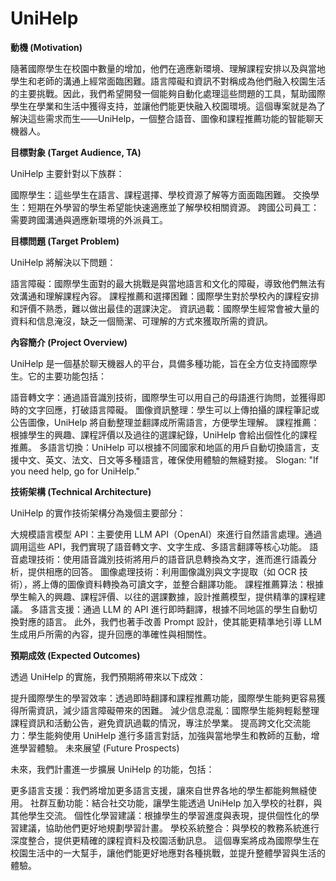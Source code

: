 # **UniHelp**

**動機 (Motivation)**

隨著國際學生在校園中數量的增加，他們在適應新環境、理解課程安排以及與當地學生和老師的溝通上經常面臨困難。語言障礙和資訊不對稱成為他們融入校園生活的主要挑戰。因此，我們希望開發一個能夠自動化處理這些問題的工具，幫助國際學生在學業和生活中獲得支持，並讓他們能更快融入校園環境。這個專案就是為了解決這些需求而生——UniHelp，一個整合語音、圖像和課程推薦功能的智能聊天機器人。

**目標對象 (Target Audience, TA)**

UniHelp 主要針對以下族群：

國際學生：這些學生在語言、課程選擇、學校資源了解等方面面臨困難。
交換學生：短期在外學習的學生希望能快速適應並了解學校相關資源。
跨國公司員工：需要跨國溝通與適應新環境的外派員工。

**目標問題 (Target Problem)**

UniHelp 將解決以下問題：

語言障礙：國際學生面對的最大挑戰是與當地語言和文化的障礙，導致他們無法有效溝通和理解課程內容。
課程推薦和選擇困難：國際學生對於學校內的課程安排和評價不熟悉，難以做出最佳的選課決定。
資訊過載：國際學生經常會被大量的資料和信息淹沒，缺乏一個簡潔、可理解的方式來獲取所需的資訊。

**內容簡介 (Project Overview)**

UniHelp 是一個基於聊天機器人的平台，具備多種功能，旨在全方位支持國際學生。它的主要功能包括：

語音轉文字：通過語音識別技術，國際學生可以用自己的母語進行詢問，並獲得即時的文字回應，打破語言障礙。
圖像資訊整理：學生可以上傳拍攝的課程筆記或公告圖像，UniHelp 將自動整理並翻譯成所需語言，方便學生理解。
課程推薦：根據學生的興趣、課程評價以及過往的選課紀錄，UniHelp 會給出個性化的課程推薦。
多語言切換：UniHelp 可以根據不同國家和地區的用戶自動切換語言，支援中文、英文、法文、日文等多種語言，確保使用體驗的無縫對接。
Slogan: "If you need help, go for UniHelp."

**技術架構 (Technical Architecture)**

UniHelp 的實作技術架構分為幾個主要部分：

大規模語言模型 API：主要使用 LLM API（OpenAI）來進行自然語言處理。通過調用這些 API，我們實現了語音轉文字、文字生成、多語言翻譯等核心功能。
語音處理技術：使用語音識別技術將用戶的語音訊息轉換為文字，進而進行語義分析，提供相應的回答。
圖像處理技術：利用圖像識別與文字提取（如 OCR 技術），將上傳的圖像資料轉換為可讀文字，並整合翻譯功能。
課程推薦算法：根據學生輸入的興趣、課程評價、以往的選課數據，設計推薦模型，提供精準的課程建議。
多語言支援：通過 LLM 的 API 進行即時翻譯，根據不同地區的學生自動切換對應的語言。
此外，我們也著手改善 Prompt 設計，使其能更精準地引導 LLM 生成用戶所需的內容，提升回應的準確性與相關性。

**預期成效 (Expected Outcomes)**

透過 UniHelp 的實施，我們預期將帶來以下成效：

提升國際學生的學習效率：透過即時翻譯和課程推薦功能，國際學生能夠更容易獲得所需資訊，減少語言障礙帶來的困難。
減少信息混亂：國際學生能夠輕鬆整理課程資訊和活動公告，避免資訊過載的情況，專注於學業。
提高跨文化交流能力：學生能夠使用 UniHelp 進行多語言對話，加強與當地學生和教師的互動，增進學習體驗。
未來展望 (Future Prospects)

未來，我們計畫進一步擴展 UniHelp 的功能，包括：

更多語言支援：我們將增加更多語言支援，讓來自世界各地的學生都能夠無縫使用。
社群互動功能：結合社交功能，讓學生能透過 UniHelp 加入學校的社群，與其他學生交流。
個性化學習建議：根據學生的學習進度與表現，提供個性化的學習建議，協助他們更好地規劃學習計畫。
學校系統整合：與學校的教務系統進行深度整合，提供更精確的課程資料及校園活動訊息。
這個專案將成為國際學生在校園生活中的一大幫手，讓他們能更好地應對各種挑戰，並提升整體學習與生活的體驗。
